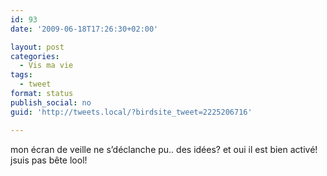 ```yaml
---
id: 93
date: '2009-06-18T17:26:30+02:00'

layout: post
categories:
  - Vis ma vie
tags:
  - tweet
format: status
publish_social: no
guid: 'http://tweets.local/?birdsite_tweet=2225206716'

---
```


mon écran de veille ne s’déclanche pu.. des idées? et oui il est bien activé! jsuis pas bête lool!